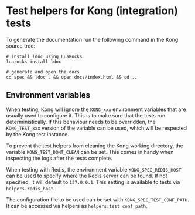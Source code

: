 Test helpers for Kong (integration) tests
=========================================

To generate the documentation run the following command in the Kong source tree:

```
# install ldoc using LuaRocks
luarocks install ldoc

# generate and open the docs
cd spec && ldoc . && open docs/index.html && cd ..
```

## Environment variables

When testing, Kong will ignore the `KONG_xxx` environment variables that are
usually used to configure it. This is to make sure that the tests run deterministically.
If this behaviour needs to be overridden, the `KONG_TEST_xxx`
version of the variable can be used, which will be respected by the Kong test
instance.

To prevent the test helpers from cleaning the Kong working directory, the
variable `KONG_TEST_DONT_CLEAN` can be set.
This comes in handy when inspecting the logs after the tests complete.

When testing with Redis, the environment variable `KONG_SPEC_REDIS_HOST` can be
used to specify where the Redis server can be found. If not specified, it will default
to `127.0.0.1`. This setting is available to tests via `helpers.redis_host`.

The configuration file to be used can be set with `KONG_SPEC_TEST_CONF_PATH`. It can be
accessed via helpers as `helpers.test_conf_path`.
